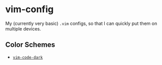 # vim-config

My (currently very basic) `.vim` configs, so that I can quickly put them on multiple devices.

## Color Schemes
- [`vim-code-dark`](https://github.com/tomasiser/vim-code-dark)
